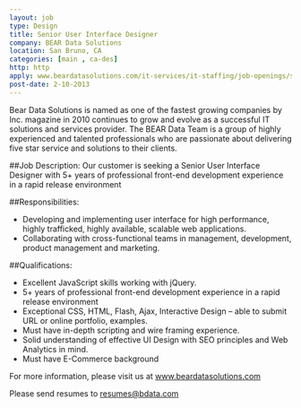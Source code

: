 ```yaml
---
layout: job
type: Design
title: Senior User Interface Designer
company: BEAR Data Solutions
location: San Bruno, CA
categories: [main , ca-des]
http: http
apply: www.beardatasolutions.com/it-services/it-staffing/job-openings/senior-user-interface-designer-1369/
post-date: 2-10-2013
---
```


Bear Data Solutions is named as one of the fastest growing companies by Inc. magazine in 2010 continues to grow and evolve as a successful IT solutions and services provider. The BEAR Data Team is a group of highly experienced and talented professionals who are passionate about delivering five star service and solutions to their clients.

##Job Description:
Our customer is seeking a Senior User Interface Designer with 5+ years of professional front-end development experience in a rapid release environment

##Responsibilities:
* Developing and implementing user interface for high performance, highly trafficked, highly available, scalable web applications.
* Collaborating with cross-functional teams in management, development, product management and marketing.

##Qualifications:
* Excellent JavaScript skills working with jQuery.
* 5+ years of professional front-end development experience in a rapid release environment
* Exceptional CSS, HTML, Flash, Ajax, Interactive Design – able to submit URL or online portfolio, examples.
* Must have in-depth scripting and wire framing experience.
* Solid understanding of effective UI Design with SEO principles and Web Analytics in mind.
* Must have E-Commerce background

For more information, please visit us at www.beardatasolutions.com

Please send resumes to resumes@bdata.com